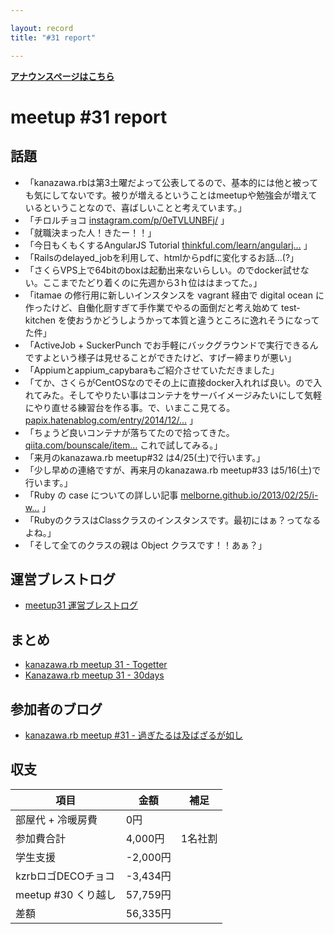 ```yaml
---

layout: record
title: "#31 report"

---
```


<p> <a href="./"><strong>アナウンスページはこちら</strong></a></p>

meetup #31 report
==================

話題
----

-   「kanazawa.rbは第3土曜だよって公表してるので、基本的には他と被っても気にしてないです。被りが増えるということはmeetupや勉強会が増えているということなので、喜ばしいことと考えています。」
-   「チロルチョコ [instagram.com/p/0eTVLUNBFj/](https://instagram.com/p/0eTVLUNBFj/) 」
-   「就職決まった人！きたー！！」
-   「今日もくもくするAngularJS Tutorial [thinkful.com/learn/angularj…](http://www.thinkful.com/learn/angularjs-tutorial-build-a-gmail-clone/) 」
-   「Railsのdelayed\_jobを利用して、htmlからpdfに変化するお話…(?」
-   「さくらVPS上で64bitのboxは起動出来ないらしい。のでdocker試せない。ここまでたどり着くのに先週から3ｈ位ははまってた。」
-   「itamae の修行用に新しいインスタンスを vagrant 経由で digital ocean に作ったけど、自働化厨すぎて手作業でやるの面倒だと考え始めて test-kitchen を使おうかどうしようかって本質と違うところに逸れそうになってた件」
-   「ActiveJob + SuckerPunch でお手軽にバックグラウンドで実行できるんですよという様子は見せることができたけど、すげー締まりが悪い」
-   「Appiumとappium\_capybaraもご紹介させていただきました」
-   「てか、さくらがCentOSなのでその上に直接docker入れれば良い。ので入れてみた。そしてやりたい事はコンテナをサーバイメージみたいにして気軽にやり直せる練習台を作る事。で、いまここ見てる。 [papix.hatenablog.com/entry/2014/12/…](http://papix.hatenablog.com/entry/2014/12/06/235150) 」
-   「ちょうど良いコンテナが落ちてたので拾ってきた。 [qiita.com/bounscale/item…](http://qiita.com/bounscale/items/24cfee84ae1d4135ee43) これで試してみる。」
-   「来月のkanazawa.rb meetup#32 は4/25(土)で行います。」
-   「少し早めの連絡ですが、再来月のkanazawa.rb meetup#33 は5/16(土)で行います。」
-   「Ruby の case についての詳しい記事 [melborne.github.io/2013/02/25/i-w…](http://melborne.github.io/2013/02/25/i-wanna-say-something-about-rubys-case/) 」
-   「RubyのクラスはClassクラスのインスタンスです。最初にはぁ？ってなるよね。」
-   「そして全てのクラスの親は Object クラスです！！あぁ？」

運営ブレストログ
----------------

-   [meetup31 運営ブレストログ](https://github.com/kanazawarb/meetup/wiki/meetup31-%E9%81%8B%E5%96%B6%E3%83%96%E3%83%AC%E3%82%B9%E3%83%88%E3%83%AD%E3%82%B0)

まとめ
------

-   [kanazawa.rb meetup 31 - Togetter](http://togetter.com/li/798233)
-   [Kanazawa.rb meetup 31 - 30days](http://30d.jp/kzrb/21)

参加者のブログ
--------------

-   [kanazawa.rb meetup #31 - 過ぎたるは及ばざるが如し](http://cotton-desu.hatenablog.com/entry/2015/03/23/134431)

収支
----

 | 項目                   | 金額       | 補足      |
 | ---------------------- | ---------- | --------- |
 | 部屋代 + 冷暖房費      | 0円        |           |
 | 参加費合計             | 4,000円    | 1名社割   |
 | 学生支援               | -2,000円   |           |
 | kzrbロゴDECOチョコ     | -3,434円   |           |
 | meetup #30 くり越し    | 57,759円   |           |
 | 差額                   | 56,335円   |           |


